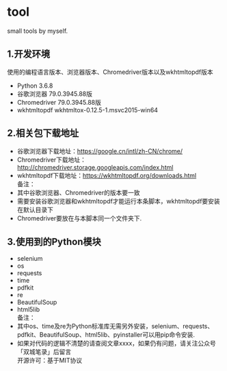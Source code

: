 # tool
small tools by myself.

## 1.开发环境
使用的编程语言版本、浏览器版本、Chromedriver版本以及wkhtmltopdf版本
- Python 3.6.8
- 谷歌浏览器 79.0.3945.88版
- Chromedriver 79.0.3945.88版
- wkhtmltopdf wkhtmltox-0.12.5-1.msvc2015-win64

## 2.相关包下载地址
- 谷歌浏览器下载地址：https://google.cn/intl/zh-CN/chrome/
- Chromedriver下载地址：http://chromedriver.storage.googleapis.com/index.html
- wkhtmltopdf下载地址：https://wkhtmltopdf.org/downloads.html <br />
备注：
- 其中谷歌浏览器、Chromedriver的版本要一致
- 需要安装谷歌浏览器和wkhtmltopdf才能运行本条脚本，wkhtmltopdf要安装在默认目录下
- Chromedriver要放在与本脚本同一个文件夹下.

## 3.使用到的Python模块
- selenium
- os
- requests
- time
- pdfkit
- re
- BeautifulSoup
- html5lib <br />
备注：
- 其中os、time及re为Python标准库无需另外安装，selenium、requests、pdfkit、BeautifulSoup、html5lib、pyinstaller可以用pip命令安装.
- 如果对代码的逻辑不清楚的请查阅文章xxxx，如果仍有问题，请关注公众号「双城笔录」后留言<br />
开源许可：基于MIT协议

